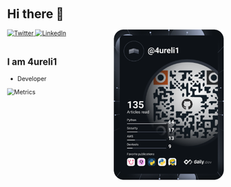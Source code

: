 # Hi there 👋

<div align="left">
  <a href="https://twitter.com/4ureli1">
    <img
      src="https://img.shields.io/twitter/follow/4ureli1?label=Twitter&logo=twitter&style=flat-square&color=1da1f2&logoColor=ffffff"
      alt="Twitter"
    />
  </a>
  <a href="https://github.com/4ureli1">
    <img
      src="https://img.shields.io/static/v1?logo=linkedin&style=flat-square&color=0072b1&label=LinkedIn&message=%E2%98%86"
      alt="LinkedIn"
    />
  </a>

  <a href="https://api.daily.dev/get?r=4ureli1" target="_blank">
    <img
      width="256"
      align="right"
      src="https://github.com/4ureli1/4ureli1/blob/main/devcard.svg"
    />
  </a>
</div>

<br />

## I am 4ureli1

- Developer

![Metrics](https://raw.githubusercontent.com/4ureli1/4ureli1/github-metrics/github-metrics.svg)
